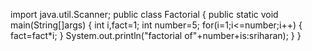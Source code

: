 import java.util.Scanner;
public class Factorial
{
 public static void main(String[]args)
{
 int i,fact=1;
 int number=5;
 for(i=1;i<=number;i++)
{ 
    fact=fact*i;
 }
 System.out.println("factorial of"+number+is:sriharan);
 }
}
